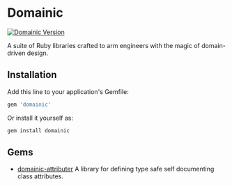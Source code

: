 # Domainic

[![Domainic Version](https://badge.fury.io/rb/domainic.svg)](https://rubygems.org/gems/domainic)

A suite of Ruby libraries crafted to arm engineers with the magic of domain-driven design.

## Installation

Add this line to your application's Gemfile:

```ruby
gem 'domainic'
```

Or install it yourself as:

```bash
gem install domainic
```

## Gems

* [domainic-attributer](./domainic-attributer/README.md) A library for defining type safe self documenting class
  attributes.
